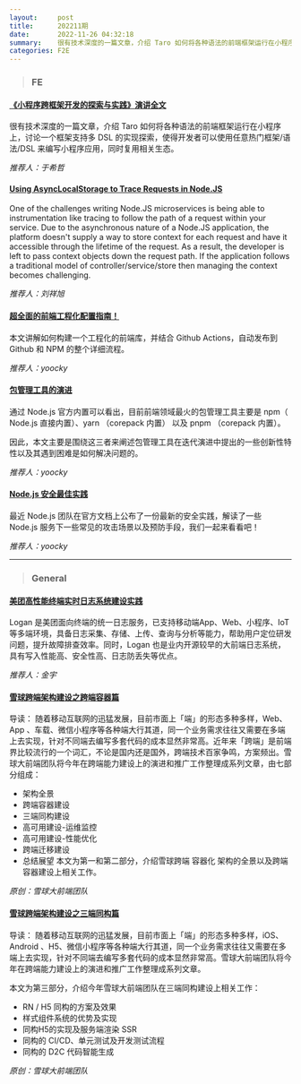 ```yaml
---
layout:     post
title:      202211期
date:       2022-11-26 04:32:18
summary:    很有技术深度的一篇文章，介绍 Taro 如何将各种语法的前端框架运行在小程序上，讨论一个框架支持多 DSL 的实现探索，使得开发者可以使用任意热门框架/语法/DSL 来编写小程序应用，同时复用相关生态。
categories: F2E
---
```



> ### FE

#### [《小程序跨框架开发的探索与实践》演讲全文](https://mp.weixin.qq.com/s?__biz=MzU3NDkzMTI3MA==&mid=2247483770&idx=1&sn=ba2cdea5256e1c4e7bb513aa4c837834)

很有技术深度的一篇文章，介绍 Taro 如何将各种语法的前端框架运行在小程序上，讨论一个框架支持多 DSL 的实现探索，使得开发者可以使用任意热门框架/语法/DSL 来编写小程序应用，同时复用相关生态。

*推荐人：于希哲*

#### [Using AsyncLocalStorage to Trace Requests in Node.JS](https://issalcedo.me/posts/node-localstorage-trace)

One of the challenges writing Node.JS microservices is being able to instrumentation like tracing to follow the path of a request within your service. Due to the asynchronous nature of a Node.JS application, the platform doesn't supply a way to store context for each request and have it accessible through the lifetime of the request. As a result, the developer is left to pass context objects down the request path. If the application follows a traditional model of controller/service/store then managing the context becomes challenging.

*推荐人：刘祥旭*


#### [超全面的前端工程化配置指南！](https://mp.weixin.qq.com/s/PmKsmT2rFtYqjy2XmPYhEQ)

本文讲解如何构建一个工程化的前端库，并结合 Github Actions，自动发布到 Github 和 NPM 的整个详细流程。

*推荐人：yoocky*


#### [包管理工具的演进](https://mp.weixin.qq.com/s/beP1bxgbTT1Z91KS3svDvw)

通过 Node.js 官方内置可以看出，目前前端领域最火的包管理工具主要是 npm（ Node.js 直接内置）、yarn （corepack 内置） 以及 pnpm （corepack 内置）。

因此，本文主要是围绕这三者来阐述包管理工具在迭代演进中提出的一些创新性特性以及其遇到困难是如何解决问题的。


*推荐人：yoocky*

#### [Node.js 安全最佳实践](https://mp.weixin.qq.com/s/2CBGgtja04NnOerpKfk0Ug)

最近 Node.js 团队在官方文档上公布了一份最新的安全实践，解读了一些 Node.js 服务下一些常见的攻击场景以及预防手段，我们一起来看看吧！


*推荐人：yoocky*


---

> ### General

#### [美团高性能终端实时日志系统建设实践](https://mp.weixin.qq.com/s/BAcB_LQ1Nr00Y7RxjRDK1g)

Logan 是美团面向终端的统一日志服务，已支持移动端App、Web、小程序、IoT 等多端环境，具备日志采集、存储、上传、查询与分析等能力，帮助用户定位研发问题，提升故障排查效率。同时，Logan 也是业内开源较早的大前端日志系统，具有写入性能高、安全性高、日志防丢失等优点。

*推荐人：金宇*


#### [雪球跨端架构建设之跨端容器篇](https://mp.weixin.qq.com/s/fyBHtKEFdTseC8zERPRLmA)

导读： 随着移动互联网的迅猛发展，目前市面上「端」的形态多种多样，Web、App 、车载、微信小程序等各种端大行其道，同一个业务需求往往又需要在多端上去实现，针对不同端去编写多套代码的成本显然非常高。近年来「跨端」是前端界比较流行的一个词汇，不论是国内还是国外，跨端技术百家争鸣，方案频出。雪球大前端团队将今年在跨端能力建设上的演进和推广工作整理成系列文章，由七部分组成：

* 架构全景
* 跨端容器建设
* 三端同构建设
* 高可用建设-运维监控
* 高可用建设-性能优化
* 跨端迁移建设
* 总结展望
本文为第一和第二部分，介绍雪球跨端 容器化 架构的全景以及跨端容器建设上相关工作。

*原创：雪球大前端团队*


#### [雪球跨端架构建设之三端同构篇](https://mp.weixin.qq.com/s/3DRsUeZs5Z6TrMVlPrLiuA)

导读： 随着移动互联网的迅猛发展，目前市面上「端」的形态多种多样，iOS、Android 、H5、微信小程序等各种端大行其道，同一个业务需求往往又需要在多端上去实现，针对不同端去编写多套代码的成本显然非常高。雪球大前端团队将今年在跨端能力建设上的演进和推广工作整理成系列文章。

本文为第三部分，介绍今年雪球大前端团队在三端同构建设上相关工作：

* RN / H5 同构的方案及效果
* 样式组件系统的优势及实现
* 同构H5的实现及服务端渲染 SSR
* 同构的 CI/CD、单元测试及开发测试流程
* 同构的 D2C 代码智能生成

*原创：雪球大前端团队*
